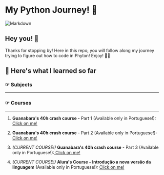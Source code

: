# **My Python Journey!** 🐍

![Markdown](https://media.giphy.com/media/gG9fVWJdN41NeiHhzk/giphy.gif)

## Hey you! 👋

Thanks for stopping by!
Here in this repo, you will follow along my journey trying to figure out how to code in Phyton! Enjoy! 🐍🐍

## **🐍 Here's what I learned so far**

### ☞ Subjects
***

### ☞ Courses
***

1. **Guanabara's 40h crash course** - Part 1 (Available only in Portuguese!):[ Click on me!](https://www.cursoemvideo.com/course/python-3-mundo-1/)

2. **Guanabara's 40h crash course** - Part 2 (Available only in Portuguese!):[ Click on me!](https://www.cursoemvideo.com/course/python-3-mundo-2/)

3. _(CURRENT COURSE!)_ **Guanabara's 40h crash course** - Part 3 (Available only in Portuguese!):[ Click on me!](https://www.cursoemvideo.com/course/python-3-mundo-3/)

4. _(CURRENT COURSE!)_ **Alura's Course - Introdução a nova versão da linguagem** (Available only in Portuguese!): [ Click on me!](https://cursos.alura.com.br/course/python-3-introducao-a-nova-versao-da-linguagem)

